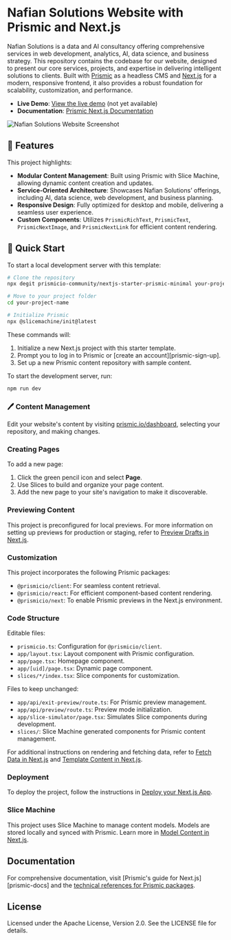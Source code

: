 # Nafian Solutions Website with Prismic and Next.js

Nafian Solutions is a data and AI consultancy offering comprehensive services in web development, analytics, AI, data science, and business strategy. This repository contains the codebase for our website, designed to present our core services, projects, and expertise in delivering intelligent solutions to clients. Built with [Prismic](https://prismic.io/) as a headless CMS and [Next.js](https://nextjs.org/) for a modern, responsive frontend, it also provides a robust foundation for scalability, customization, and performance.

- **Live Demo**: [View the live demo](https://nextjs-starter-prismic-minimal.vercel.app/) (not yet available)
- **Documentation**: [Prismic Next.js Documentation](https://prismic.io/docs/technologies/nextjs)

![Nafian Solutions Website Screenshot](https://user-images.githubusercontent.com/31219208/228821412-fdde92b2-c13c-4287-b799-611fa96a5fd6.png)

## 🌟 Features

This project highlights:
- **Modular Content Management**: Built using Prismic with Slice Machine, allowing dynamic content creation and updates.
- **Service-Oriented Architecture**: Showcases Nafian Solutions’ offerings, including AI, data science, web development, and business planning.
- **Responsive Design**: Fully optimized for desktop and mobile, delivering a seamless user experience.
- **Custom Components**: Utilizes `PrismicRichText`, `PrismicText`, `PrismicNextImage`, and `PrismicNextLink` for efficient content rendering.

## 🚀 Quick Start

To start a local development server with this template:

```sh
# Clone the repository
npx degit prismicio-community/nextjs-starter-prismic-minimal your-project-name

# Move to your project folder
cd your-project-name

# Initialize Prismic
npx @slicemachine/init@latest

```

These commands will:

1. Initialize a new Next.js project with this starter template.
2. Prompt you to log in to Prismic or [create an account][prismic-sign-up].
3. Set up a new Prismic content repository with sample content.

To start the development server, run:

```sh
npm run dev
```


### 🖊️ Content Management

Edit your website's content by visiting [prismic.io/dashboard](https://prismic.io/dashboard), selecting your repository, and making changes.

### Creating Pages

To add a new page:

1. Click the green pencil icon and select **Page**.
2. Use Slices to build and organize your page content.
3. Add the new page to your site's navigation to make it discoverable.

### Previewing Content

This project is preconfigured for local previews. For more information on setting up previews for production or staging, refer to [Preview Drafts in Next.js](https://prismic.io/docs/technologies/preview-content-nextjs).

### Customization

This project incorporates the following Prismic packages:

- `@prismicio/client`: For seamless content retrieval.
- `@prismicio/react`: For efficient component-based content rendering.
- `@prismicio/next`: To enable Prismic previews in the Next.js environment.

### Code Structure

Editable files:

- `prismicio.ts`: Configuration for `@prismicio/client`.
- `app/layout.tsx`: Layout component with Prismic configuration.
- `app/page.tsx`: Homepage component.
- `app/[uid]/page.tsx`: Dynamic page component.
- `slices/*/index.tsx`: Slice components for customization.

Files to keep unchanged:

- `app/api/exit-preview/route.ts`: For Prismic preview management.
- `app/api/preview/route.ts`: Preview mode initialization.
- `app/slice-simulator/page.tsx`: Simulates Slice components during development.
- `slices/`: Slice Machine generated components for Prismic content management.

For additional instructions on rendering and fetching data, refer to [Fetch Data in Next.js](https://prismic.io/docs/technologies/fetch-data-nextjs) and [Template Content in Next.js](https://prismic.io/docs/technologies/template-content-nextjs).

### Deployment

To deploy the project, follow the instructions in [Deploy your Next.js App](https://prismic.io/docs/technologies/deploy-nextjs).

### Slice Machine

This project uses Slice Machine to manage content models. Models are stored locally and synced with Prismic. Learn more in [Model Content in Next.js](https://prismic.io/docs/technologies/model-content-nextjs).

## Documentation

For comprehensive documentation, visit [Prismic's guide for Next.js][prismic-docs] and the [technical references for Prismic packages](https://prismic.io/docs/technologies/technical-references).

## License

Licensed under the Apache License, Version 2.0. See the LICENSE file for details.
